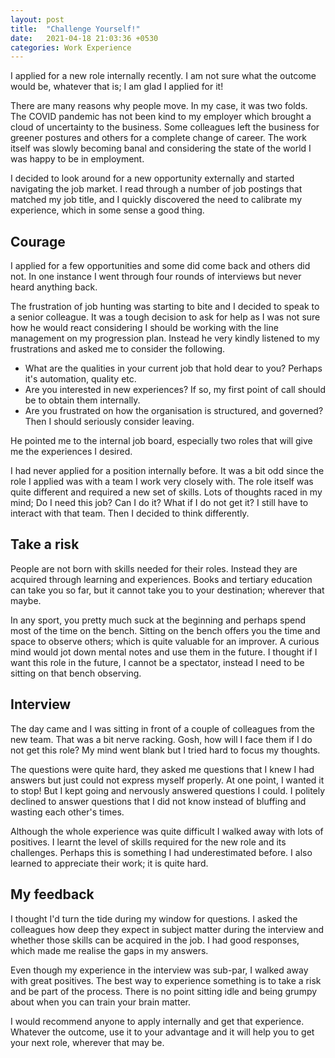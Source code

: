 ```yaml
---
layout: post
title:  "Challenge Yourself!"
date:   2021-04-18 21:03:36 +0530
categories: Work Experience
---
```


I applied for a new role internally recently. I am not sure what the outcome would be, whatever that is; I am glad I applied for it!

There are many reasons why people move. In my case, it was two folds. The COVID pandemic has not been kind to my employer which brought a cloud of uncertainty to the business. Some colleagues left the business for greener postures and others for a complete change of career. The work itself was slowly becoming banal and considering the state of the world I was happy to be in employment. 

I decided to look around for a new opportunity externally and started navigating the job market. I read through a number of job postings that matched my job title, and I quickly discovered the need to calibrate my experience, which in some sense a good thing. 

## Courage 
I applied for a few opportunities and some did come back and others did not. In one instance I went through four rounds of interviews but never heard anything back. 

The frustration of job hunting was starting to bite and I decided to speak to a senior colleague. It was a tough decision to ask for help as I was not sure how he would react considering I should be working with the line management on my progression plan. Instead he very kindly listened to my frustrations and asked me to consider the following.

- What are the qualities in your current job that hold dear to you? Perhaps it's automation, quality etc. 
- Are you interested in new experiences? If so, my first point of call should be to obtain them internally. 
- Are you frustrated on how the organisation is structured, and governed? Then I should seriously consider leaving. 

He pointed me to the internal job board, especially two roles that will give me the experiences I desired. 

I had never applied for a position internally before. It was a bit odd since the role I applied was with a team I work very closely with. The role itself was quite different and required a new set of skills. Lots of thoughts raced in my mind; Do I need this job? Can I do it? What if I do not get it? I still have to interact with that team. Then I decided to think differently. 

## Take a risk
People are not born with skills needed for their roles. Instead they are acquired through learning and experiences. Books and tertiary education can take you so far, but it cannot take you to your destination; wherever that maybe. 

In any sport, you pretty much suck at the beginning and perhaps spend most of the time on the bench. Sitting on the bench offers you the time and space to observe others; which is quite valuable for an improver. A curious mind would jot down mental notes and use them in the future. I thought if I want this role in the future, I cannot be a spectator, instead I need to be sitting on that bench observing. 

## Interview
The day came and I was sitting in front of a couple of colleagues from the new team. That was a bit nerve racking. Gosh, how will I face them if I do not get this role? 
My mind went blank but I tried hard to focus my thoughts.

The questions were quite hard, they asked me questions that I knew I had answers but just could not express myself properly. At one point, I wanted it to stop! But I kept going and nervously answered questions I could. I politely declined to answer questions that I did not know instead of bluffing and wasting each other's times. 

Although the whole experience was quite difficult I walked away with lots of positives. I learnt the level of skills required for the new role and its challenges. Perhaps this is something I had underestimated before. I also learned to appreciate their work; it is quite hard.

## My feedback
I thought I'd turn the tide during my window for questions. I asked the colleagues how deep they expect in subject matter during the interview and whether those skills can be acquired in the job. I had good responses, which made me realise the gaps in my answers. 

Even though my experience in the interview was sub-par, I walked away with great positives. The best way to experience something is to take a risk and be part of the process. There is no point sitting idle and being grumpy about when you can train your brain matter. 

I would recommend anyone to apply internally and get that experience. Whatever the outcome, use it to your advantage and it will help you to get your next role, wherever that may be. 



